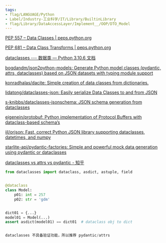 ```yaml
---
tags:
- flag/LANGUAGE/Python
- Label/Industry-工业科学/IT/Library/BuiltinLibrary
- flag/Library/DataAccessLayer/Implement__/OOP/DTO_Model
---
```


[PEP 557 – Data Classes | peps.python.org](https://peps.python.org/pep-0557/)

[PEP 681 – Data Class Transforms | peps.python.org](https://peps.python.org/pep-0681/)

[dataclasses --- 数据类 — Python 3.10.6 文档](https://docs.python.org/zh-cn/3/library/dataclasses.html)

[bogdandm/json2python-models: Generate Python model classes (pydantic, attrs, dataclasses) based on JSON datasets with typing module support](https://github.com/bogdandm/json2python-models)

[konradhalas/dacite: Simple creation of data classes from dictionaries.](https://github.com/konradhalas/dacite)

[lidatong/dataclasses-json: Easily serialize Data Classes to and from JSON](https://github.com/lidatong/dataclasses-json)

[s-knibbs/dataclasses-jsonschema: JSON schema generation from dataclasses](https://github.com/s-knibbs/dataclasses-jsonschema)

[eigenein/protobuf: Python implementation of Protocol Buffers with dataclass-based schemaʼs](https://github.com/eigenein/protobuf)

[ijl/orjson: Fast, correct Python JSON library supporting dataclasses, datetimes, and numpy](https://github.com/ijl/orjson)

[starlite-api/pydantic-factories: Simple and powerful mock data generation using pydantic or dataclasses](https://github.com/starlite-api/pydantic-factories)

[dataclasses vs attrs vs pydantic - 知乎](https://zhuanlan.zhihu.com/p/410399922)


```python
from dataclasses import dataclass, asdict, astuple, field


@dataclass
class Model:
    p01: int = 257
    p02: str = 'gdm'


dict01 = {...}
model01 = Model(...)
assert asdict(model01) == dict01  # dataclass obj to dict


dataclasses 不具备验证功能，所以推荐 pydantic/attrs


```
